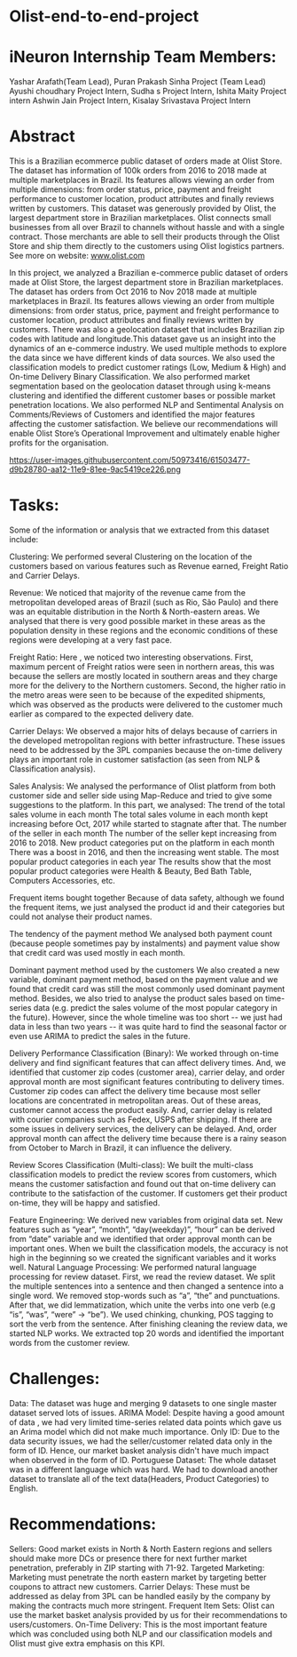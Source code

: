 # Olist-end-to-end-project
# iNeuron Internship Team Members:
Yashar Arafath(Team Lead), Puran Prakash Sinha Project (Team Lead)
Ayushi choudhary Project Intern, Sudha s Project Intern, Ishita Maity Project intern
Ashwin Jain Project Intern, Kisalay Srivastava Project Intern
# Abstract
This is a Brazilian ecommerce public dataset of orders made at Olist Store. The dataset has information of 100k orders from 2016 to 2018 made at multiple marketplaces in Brazil. Its features allows viewing an order from multiple dimensions: from order status, price, payment and freight performance to customer location, product attributes and finally reviews written by customers. This dataset was generously provided by Olist, the largest department store in Brazilian marketplaces. Olist connects small businesses from all over Brazil to channels without hassle and with a single contract. Those merchants are able to sell their products through the Olist Store and ship them directly to the customers using Olist logistics partners. See more on website: www.olist.com

In this project, we analyzed a Brazilian e-commerce public dataset of orders made at Olist Store, the largest department store in Brazilian marketplaces. The dataset has orders from Oct 2016 to Nov 2018 made at multiple marketplaces in Brazil. Its features allows viewing an order from multiple dimensions: from order status, price, payment and freight performance to customer location, product attributes and finally reviews written by customers. There was also a geolocation dataset that includes Brazilian zip codes with latitude and longitude.This dataset gave us an insight into the dynamics of an e-commerce industry. We used multiple methods to explore the data since we have different kinds of data sources. We also used the classification models to predict customer ratings (Low, Medium & High) and On-time Delivery Binary Classification. We also performed market segmentation based on the geolocation dataset through using k-means clustering and identified the different customer bases or possible market penetration locations. We also performed NLP and Sentimental Analysis on Comments/Reviews of Customers and identified the major features affecting the customer satisfaction. We believe our recommendations will enable Olist Store’s Operational Improvement and ultimately enable higher profits for the organisation.

https://user-images.githubusercontent.com/50973416/61503477-d9b28780-aa12-11e9-81ee-9ac5419ce226.png

# Tasks:
Some of the information or analysis that we extracted from this dataset include:

Clustering: We performed several Clustering on the location of the customers based on various features such as Revenue earned, Freight Ratio and Carrier Delays.

Revenue: We noticed that majority of the revenue came from the metropolitan developed areas of Brazil (such as Rio, São Paulo) and there was an equitable distribution in the North & North-eastern areas. We analysed that there is very good possible market in these areas as the population density in these regions and the economic conditions of these regions were developing at a very fast pace.

Freight Ratio: Here , we noticed two interesting observations. First, maximum percent of Freight ratios were seen in northern areas, this was because the sellers are mostly located in southern areas and they charge more for the delivery to the Northern customers. Second, the higher ratio in the metro areas were seen to be because of the expedited shipments, which was observed as the products were delivered to the customer much earlier as compared to the expected delivery date.

Carrier Delays: We observed a major hits of delays because of carriers in the developed metropolitan regions with better infrastructure. These issues need to be addressed by the 3PL companies because the on-time delivery plays an important role in customer satisfaction (as seen from NLP & Classification analysis).

Sales Analysis: We analysed the performance of Olist platform from both customer side and seller side using Map-Reduce and tried to give some suggestions to the platform. In this part, we analysed:
The trend of the total sales volume in each month The total sales volume in each month kept increasing before Oct, 2017 while started to stagnate after that.
The number of the seller in each month The number of the seller kept increasing from 2016 to 2018.
New product categories put on the platform in each month There was a boost in 2016, and then the increasing went stable.
The most popular product categories in each year The results show that the most popular product categories were Health & Beauty, Bed Bath Table, Computers Accessories, etc.

Frequent items bought together Because of data safety, although we found the frequent items, we just analysed the product id and their categories but could not analyse their product names.

The tendency of the payment method We analysed both payment count (because people sometimes pay by instalments) and payment value show that credit card was used mostly in each month.

Dominant payment method used by the customers We also created a new variable, dominant payment method, based on the payment value and we found that credit card was still the most commonly used dominant payment method. Besides, we also tried to analyse the product sales based on time-series data (e.g. predict the sales volume of the most popular category in the future). However, since the whole timeline was too short -- we just had data in less than two years -- it was quite hard to find the seasonal factor or even use ARIMA to predict the sales in the future.

Delivery Performance Classification (Binary): We worked through on-time delivery and find significant features that can affect delivery times. And, we identified that customer zip codes (customer area), carrier delay, and order approval month are most significant features contributing to delivery times. Customer zip codes can affect the delivery time because most seller locations are concentrated in metropolitan areas. Out of these areas, customer cannot access the product easily. And, carrier delay is related with courier companies such as Fedex, USPS after shipping. If there are some issues in delivery services, the delivery can be delayed. And, order approval month can affect the delivery time because there is a rainy season from October to March in Brazil, it can influence the delivery.

Review Scores Classification (Multi-class): We built the multi-class classification models to predict the review scores from customers, which means the customer satisfaction and found out that on-time delivery can contribute to the satisfaction of the customer. If customers get their product on-time, they will be happy and satisfied.

Feature Engineering: We derived new variables from original data set. New features such as “year”, “month”, “day(weekday)”, “hour” can be derived from “date” variable and we identified that order approval month can be important ones. When we built the classification models, the accuracy is not high in the beginning so we created the significant variables and it works well.
Natural Language Processing: We performed natural language processing for review dataset. First, we read the review dataset. We split the multiple sentences into a sentence and then changed a sentence into a single word. We removed stop-words such as “a”, “the” and punctuations. After that, we did lemmatization, which unite the verbs into one verb (e.g “is”, “was”, “were” -> “be”). We used chinking, chunking, POS tagging to sort the verb from the sentence. After finishing cleaning the review data, we started NLP works. We extracted top 20 words and identified the important words from the customer review.

# Challenges:
Data: The dataset was huge and merging 9 datasets to one single master dataset served lots of issues.
ARIMA Model: Despite having a good amount of data , we had very limited time-series related data points which gave us an Arima model which did not make much importance.
Only ID: Due to the data security issues, we had the seller/customer related data only in the form of ID. Hence, our market basket analysis didn't have much impact when observed in the form of ID.
Portuguese Dataset: The whole dataset was in a different language which was hard. We had to download another dataset to translate all of the text data(Headers, Product Categories) to English.

# Recommendations:
Sellers: Good market exists in North & North Eastern regions and sellers should make more DCs or presence there for next further market penetration, preferably in ZIP starting with 71-92.
Targeted Marketing: Marketing must penetrate the north eastern market by targeting better coupons to attract new customers.
Carrier Delays: These must be addressed as delay from 3PL can be handled easily by the company by making the contracts much more stringent.
Frequent Item Sets: Olist can use the market basket analysis provided by us for their recommendations to users/customers.
On-Time Delivery: This is the most important feature which was concluded using both NLP and our classification models and Olist must give extra emphasis on this KPI.
